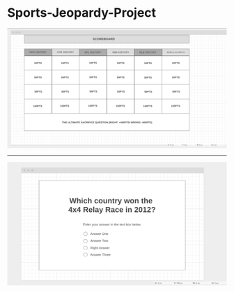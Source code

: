 # Sports-Jeopardy-Project

![alt text](https://github.com/lrobert4/Sports-Jeopardy-Project/blob/master/wireframe-webapp1.png)


__________________________________________________________


![alt text](https://github.com/lrobert4/Sports-Jeopardy-Project/blob/master/wireframe-webapp2.png)